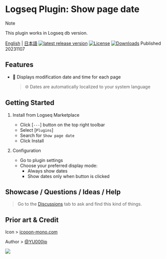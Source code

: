 # Logseq Plugin: Show page date

> [!NOTE]
This plugin works in Logseq db version.

[English](https://github.com/YU000jp/logseq-plugin-show-page-date) | [日本語](https://github.com/YU000jp/logseq-plugin-show-page-date/blob/main/readme.ja.md) [![latest release version](https://img.shields.io/github/v/release/YU000jp/logseq-plugin-show-page-date)](https://github.com/YU000jp/logseq-plugin-show-page-date/releases) [![License](https://img.shields.io/github/license/YU000jp/logseq-plugin-show-page-date?color=blue)](https://github.com/YU000jp/logseq-plugin-show-page-date/LICENSE) [![Downloads](https://img.shields.io/github/downloads/YU000jp/logseq-plugin-show-page-date/total.svg)](https://github.com/YU000jp/logseq-plugin-show-page-date/releases) Published 20231107

## Features

- 📅 Displays modification date and time for each page
  > 🌐 Dates are automatically localized to your system language


## Getting Started

1. Install from Logseq Marketplace
   - Click [`---`] button on the top right toolbar
   - Select [`Plugins`]
   - Search for `Show page date`
   - Click Install

2. Configuration
   - Go to plugin settings
   - Choose your preferred display mode:
     - Always show dates
     - Show dates only when button is clicked

## Showcase / Questions / Ideas / Help

> Go to the [Discussions](https://github.com/YU000jp/logseq-plugin-show-page-date/discussions) tab to ask and find this kind of things.

## Prior art & Credit

Icon > [icooon-mono.com](https://icooon-mono.com/12577-%e3%82%ab%e3%83%ac%e3%83%b3%e3%83%80%e3%83%bc%e3%81%ae%e3%83%95%e3%83%aa%e3%83%bc%e3%82%a2%e3%82%a4%e3%82%b3%e3%83%b330/)

Author > [@YU000jp](https://github.com/YU000jp)

<a href="https://www.buymeacoffee.com/yu000japan"><img src="https://img.buymeacoffee.com/button-api/?text=Buy me a pizza&emoji=🍕&slug=yu000japan&button_colour=FFDD00&font_colour=000000&font_family=Poppins&outline_colour=000000&coffee_colour=ffffff" /></a>
